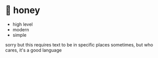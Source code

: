 # 🐝 honey

* high level
* modern
* simple

sorry but this requires text to be in specific places sometimes, but who cares, it's a good language
